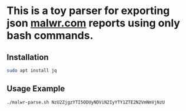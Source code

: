 # This is a toy parser for exporting json [malwr.com](https://malwr.com) reports using only bash commands.

## Installation
```bash
sudo apt install jq
```

## Usage Example
```bash
./malwr-parse.sh NzU2ZjgzYTI5ODUyNDViN2IyYTY1ZTE2N2VmNmVjNzU
```
